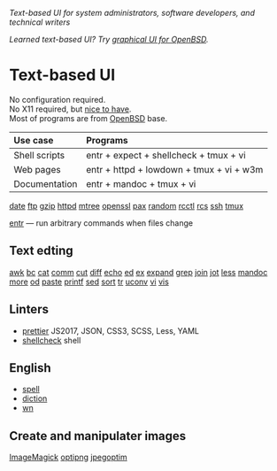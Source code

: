 _Text-based UI for
system administrators,
software developers, and
technical writers_

_Learned text-based UI? Try [graphical UI for OpenBSD](/gui/)._

# Text-based UI

No configuration required.<br>
No X11 required, but [nice to have](/gui/).<br>
Most of programs are from [OpenBSD] base.

Use case      | Programs
:--           | :-- 
Shell scripts | entr + expect + shellcheck + tmux + vi
Web pages     | entr + httpd + lowdown + tmux + vi + w3m
Documentation | entr + mandoc + tmux + vi

[date](https://man.openbsd.org/date.1)
[ftp](https://man.openbsd.org/ftp.1)
[gzip](https://man.openbsd.org/gzip.1)
[httpd](https://man.openbsd.org/httpd.8)
[mtree](https://man.openbsd.org/mtree.8)
[openssl](https://man.openbsd.org/openssl.1)
[pax](https://man.openbsd.org/pax.1)
[random](https://man.openbsd.org/randrom.4)
[rcctl](https://man.openbsd.org/rcctl.8)
[rcs](https://man.openbsd.org/rcs.1)
[ssh](https://man.openbsd.org/ssh.1)
[tmux](https://man.openbsd.org/tmux.1)

[entr](http://entrproject.org) &mdash; run arbitrary commands when files change

## Text edting

[awk](https://man.openbsd.org/awk.1)
[bc](https://man.openbsd.org/bc.1)
[cat](https://man.openbsd.org/cat.1)
[comm](https://man.openbsd.org/rcs.1)
[cut](https://man.openbsd.org/cut.1)
[diff](https://man.openbsd.org/diff.1)
[echo](https://man.openbsd.org/echo.1)
[ed](https://man.openbsd.org/ed.1)
[ex](https://man.openbsd.org/ex.1)
[expand](https://man.openbsd.org/expand.1)
[grep](https://man.openbsd.org/grep.1)
[join](https://man.openbsd.org/join.1)
[jot](https://man.openbsd.org/jot.1)
[less](https://man.openbsd.org/less.1)
[mandoc](https://man.openbsd.org/mandoc.1)
[more](https://man.openbsd.org/more.1)
[od](https://man.openbsd.org/od.1)
[paste](https://man.openbsd.org/paste.1)
[printf](https://man.openbsd.org/printf.1)
[sed](https://man.openbsd.org/vi.1)
[sort](https://man.openbsd.org/sort.1)
[tr](https://man.openbsd.org/tr.1)
[uconv](https://man.openbsd.org/uconv.1)
[vi](https://man.openbsd.org/vi.1)
[vis](https://man.openbsd.org/vis.1)

## Linters

- [prettier](https://www.prettier.io) JS2017, JSON, CSS3, SCSS, Less, YAML
- [shellcheck](https://www.shellcheck.net/) shell

## English

- [spell](https://man.openbsd.org/spell.1)
- [diction](https://www.gnu.org/software/diction/)
- [wn](http://wordnet.princeton.edu/)

## Create and manipulater images

[ImageMagick](https://www.imagemagick.org/)
[optipng](http://optipng.sourcefourge.net/)
[jpegoptim](https://www.kokkonen.net/tjko/projects.html)

[OpenBSD]: /openbsd/
